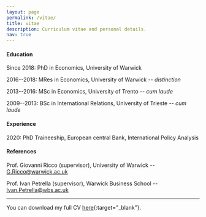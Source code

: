```yaml
---
layout: page
permalink: /vitae/
title: vitae
description: Curriculum vitae and personal details.
nav: true
---
```


#### Education
Since 2018: PhD in Economics, University of Warwick

2016--2018: MRes in Economics, University of Warwick -- *distinction*

2013--2016: MSc in Economics, University of Trento -- *cum laude*

2009--2013: BSc in International Relations, University of Trieste -- *cum laude*

#### Experience
2020: PhD Traineeship, European central Bank, International Policy Analysis


#### References
Prof. Giovanni Ricco (supervisor), University of Warwick -- <G.Ricco@warwick.ac.uk>

Prof. Ivan Petrella (supervisor), Warwick Business School -- <Ivan.Petrella@wbs.ac.uk>

<hr>

You can download my full CV [here](../assets/pdf/CV_Degasperi_29_09_2020.pdf){:target="\_blank"}.
